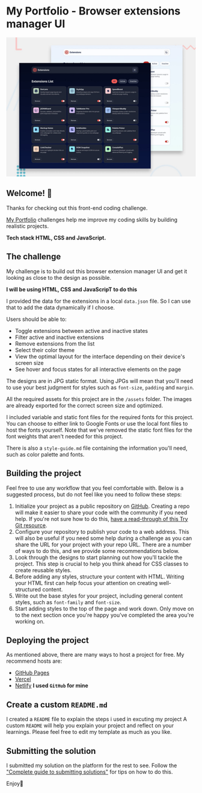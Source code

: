 # My Portfolio - Browser extensions manager UI

![Design preview for the Browser extensions manager UI coding challenge](./preview.jpg)

## Welcome! 👋

Thanks for checking out this front-end coding challenge.

[My Portfolio](https://www.frontendmentor.io) challenges help me improve my coding skills by building realistic projects.

**Tech stack HTML, CSS and JavaScript.**

## The challenge

My challenge is to build out this browser extension manager UI and get it looking as close to the design as possible.

**I will be using HTML, CSS and JavaScripT to do this**

I provided the data for the extensions in a local `data.json` file. So I can use that to add the data dynamically if I choose.

Users should be able to: 

- Toggle extensions between active and inactive states
- Filter active and inactive extensions
- Remove extensions from the list
- Select their color theme
- View the optimal layout for the interface depending on their device's screen size
- See hover and focus states for all interactive elements on the page
 

The designs are in JPG static format. Using JPGs will mean that you'll need to use your best judgment for styles such as `font-size`, `padding` and `margin`. 

All the required assets for this project are in the `/assets` folder. The images are already exported for the correct screen size and optimized.

I included variable and static font files for the required fonts for this project. You can choose to either link to Google Fonts or use the local font files to host the fonts yourself. Note that we've removed the static font files for the font weights that aren't needed for this project.

There is also a `style-guide.md` file containing the information you'll need, such as color palette and fonts.

## Building the project

Feel free to use any workflow that you feel comfortable with. Below is a suggested process, but do not feel like you need to follow these steps:

1. Initialize your project as a public repository on [GitHub](https://github.com/). Creating a repo will make it easier to share your code with the community if you need help. If you're not sure how to do this, [have a read-through of this Try Git resource](https://try.github.io/).
2. Configure your repository to publish your code to a web address. This will also be useful if you need some help during a challenge as you can share the URL for your project with your repo URL. There are a number of ways to do this, and we provide some recommendations below.
3. Look through the designs to start planning out how you'll tackle the project. This step is crucial to help you think ahead for CSS classes to create reusable styles.
4. Before adding any styles, structure your content with HTML. Writing your HTML first can help focus your attention on creating well-structured content.
5. Write out the base styles for your project, including general content styles, such as `font-family` and `font-size`.
6. Start adding styles to the top of the page and work down. Only move on to the next section once you're happy you've completed the area you're working on.

## Deploying the project

As mentioned above, there are many ways to host a project for free. My recommend hosts are:

- [GitHub Pages](https://pages.github.com/)
- [Vercel](https://vercel.com/)
- [Netlify](https://www.netlify.com/)
    **I used `GitHub` for mine**

## Create a custom `README.md`

I created a `README` file to explain the steps i used in excuting my project
A custom `README` will help you explain your project and reflect on your learnings. Please feel free to edit my template as much as you like.

## Submitting the solution

I submitted my solution on the platform for the rest to see. Follow the ["Complete guide to submitting solutions"](https://medium.com/frontend-mentor/a-complete-guide-to-submitting-solutions-on-frontend-mentor-ac6384162248) for tips on how to do this.

Enjoy🌚